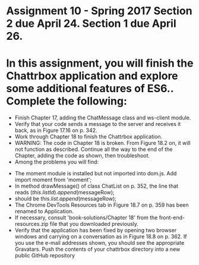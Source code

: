 Assignment 10 - Spring 2017
Section 2 due April 24.  Section 1 due April 26.
================================================
In this assignment, you will finish the Chattrbox application and explore some additional features of ES6..
Complete the following:
=======================
* Finish Chapter 17, adding the ChatMessage class and ws-client module.
* Verify that your code sends a message to the server and receives it back, as in Figure 17.16 on p. 342.
* Work through Chapter 18 to finish the Chattrbox application.
* WARNING: The code in Chapter 18 is broken.  From Figure 18.2 on, it will not function as described.  Continue all the way to the end of the Chapter, adding the code as shown, then troubleshoot.
* Among the problems you will find:
- The moment module is installed but not imported into dom.js. Add
import moment from 'moment';
- In method drawMessage() of class ChatList on p. 352, the line that reads
$(this.listId).append($messageRow);
- should be
this.$list.append($messageRow);
- The Chrome DevTools Resources tab in Figure 18.7 on p. 359 has been renamed to Application.
- If necessary, consult 'book-solutions/Chapter 18' from the front-end-resources.zip file that you downloaded previously.
- Verify that the application has been fixed by opening two browser windows and carrying on a conversation as in Figure 18.8 on p. 362.  If you use the e-mail addresses shown, you should see the appropriate Gravatars.
Push the contents of your chattrbox directory into a new public GitHub repository
